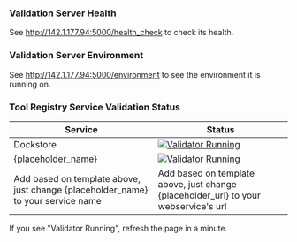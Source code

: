 ### Validation Server Health
See http://142.1.177.94:5000/health_check to check its health.

### Validation Server Environment
See http://142.1.177.94:5000/environment to see the environment it is running on.

### Tool Registry Service Validation Status
| Service       | Status        |
| ------------- |---------------|
| Dockstore     | [![Validator Running](http://142.1.177.94:5000/trs/validator?url=https://dockstore.org:8443)](http://142.1.177.94:5000/trs/validator/debug?url=https://dockstore.org:8443) | 
| {placeholder_name} | [![Validator Running](http://142.1.177.94:5000/trs/validator?url={placeholder_url})](http://142.1.177.94:5000/trs/validator/debug?url={placeholder_url})      |  
| Add based on template above, just change {placeholder_name} to your service name| Add based on template above, just change {placeholder_url} to your webservice's url|   

If you see "Validator Running", refresh the page in a minute.
